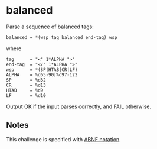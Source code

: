 # balanced

Parse a sequence of balanced tags:

    balanced = *(wsp tag balanced end-tag) wsp

where

    tag      = "<" 1*ALPHA ">"
    end-tag  = "</" 1*ALPHA ">"
    wsp      = *(SP|HTAB|CR|LF)
    ALPHA    = %d65-90|%d97-122
    SP       = %d32
    CR       = %d13
    HTAB     = %d9
    LF       = %d10

Output OK if the input parses correctly, and FAIL otherwise.

## Notes

This challenge is specified with [ABNF notation](http://www.rfc-editor.org/rfc/rfc4234.txt).
